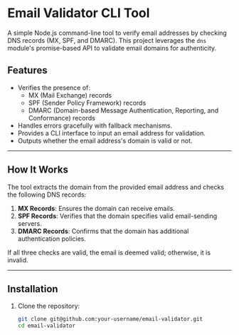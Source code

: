 # Email Validator CLI Tool

A simple Node.js command-line tool to verify email addresses by checking DNS records (MX, SPF, and DMARC). This project leverages the `dns` module's promise-based API to validate email domains for authenticity.

## Features

- Verifies the presence of:
  - MX (Mail Exchange) records
  - SPF (Sender Policy Framework) records
  - DMARC (Domain-based Message Authentication, Reporting, and Conformance) records
- Handles errors gracefully with fallback mechanisms.
- Provides a CLI interface to input an email address for validation.
- Outputs whether the email address's domain is valid or not.

---

## How It Works

The tool extracts the domain from the provided email address and checks the following DNS records:

1. **MX Records**: Ensures the domain can receive emails.
2. **SPF Records**: Verifies that the domain specifies valid email-sending servers.
3. **DMARC Records**: Confirms that the domain has additional authentication policies.

If all three checks are valid, the email is deemed valid; otherwise, it is invalid.

---

## Installation

1. Clone the repository:
   ```bash
   git clone git@github.com:your-username/email-validator.git
   cd email-validator
   ```
